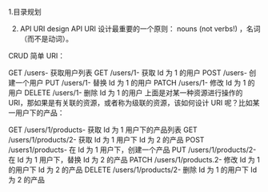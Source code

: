 1.目录规划

2. API URI design
API URI 设计最重要的一个原则： nouns (not verbs!) ，名词（而不是动词）。

CRUD 简单 URI：

GET /users- 获取用户列表
GET /users/1- 获取 Id 为 1 的用户
POST /users- 创建一个用户
PUT /users/1- 替换 Id 为 1 的用户
PATCH /users/1- 修改 Id 为 1 的用户
DELETE /users/1- 删除 Id 为 1 的用户
上面是对某一种资源进行操作的 URI，那如果是有关联的资源，或者称为级联的资源，该如何设计 URI 呢？比如某一用户下的产品：

GET /users/1/products- 获取 Id 为 1 用户下的产品列表
GET /users/1/products/2- 获取 Id 为 1 用户下 Id 为 2 的产品
POST /users1/products- 在 Id 为 1 用户下，创建一个产品
PUT /users/1/products/2- 在 Id 为 1 用户下，替换 Id 为 2 的产品
PATCH /users/1/products.2- 修改 Id 为 1 的用户下 Id 为 2 的产品
DELETE /users/1/products/2- 删除 Id 为 1 的用户下 Id 为 2 的产品